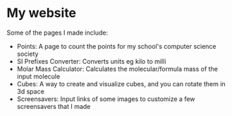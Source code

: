 # My website

Some of the pages I made include:

- Points: A page to count the points for my school's computer science society
- SI Prefixes Converter: Converts units eg kilo to milli
- Molar Mass Calculator: Calculates the molecular/formula mass of the input molecule
- Cubes: A way to create and visualize cubes, and you can rotate them in 3d space
- Screensavers: Input links of some images to customize a few screensavers that I made